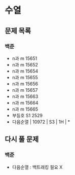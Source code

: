 # 수열

## 문제 목록

### 백준

- n과 m 15651
- n과 m 15652
- n과 m 15654
- n과 m 15655
- n과 m 15656
- n과 m 15657
- n과 m 15663
- n과 m 15664
- n과 m 15665
- 부등호 S1 2529
- 다음순열 | 10972 | S3 | 1H | *

## 다시 풀 문제

### 백준

- 다음순열 : 백트래킹 필요 X